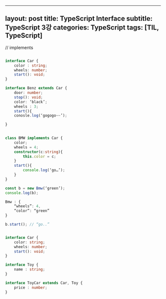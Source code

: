 

---
layout: post
title: TypeScript Interface
subtitle:  TypeScript 3강
categories: TypeScript
tags: [TIL, TypeScript]
---

// implements

```typescript

interface Car {
	color : string;
	wheels: number;
	start(): void;
}

interface Benz extends Car {
	door: number;
	stop(): void;
	color: ‘black’;
	wheels : 3;
	start(){
	conosle.log(‘gogogo~~’);

}
	

class BMW implements Car {
	color;
	wheels = 4;
	constructor(c:string){
		this.color = c;
	}
	start(){
		console.log(‘go…’);
	}
}

const b = new Bmw(‘green’);
console.log(b);

Bmw : {
	“wheels”: 4,
	“color”: “green”
}

b.start(); // “go..”

```


```typescript

interface Car {
	color: string;
	wheels: number;
	start(): void;
}

interface Toy {
	name : string;
}

interface ToyCar extends Car, Toy {
	price : number;
}

```
